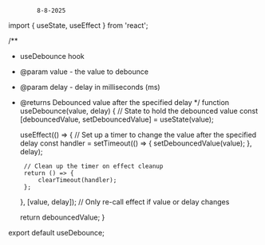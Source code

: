             8-8-2025

import { useState, useEffect } from 'react';

/**
 * useDebounce hook
 * @param value - the value to debounce
 * @param delay - delay in milliseconds (ms)
 * @returns Debounced value after the specified delay
 */
function useDebounce(value, delay) {
    // State to hold the debounced value
    const [debouncedValue, setDebouncedValue] = useState(value);

    useEffect(() => {
        // Set up a timer to change the value after the specified delay
        const handler = setTimeout(() => {
            setDebouncedValue(value);
        }, delay);

        // Clean up the timer on effect cleanup
        return () => {
            clearTimeout(handler);
        };
    }, [value, delay]); // Only re-call effect if value or delay changes

    return debouncedValue;
}

export default useDebounce;